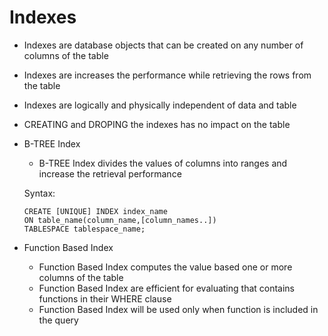 #	Indexes

-	Indexes are database objects that can be created on any number of columns of the table 
-	Indexes are increases the performance while retrieving the rows from the table
-	Indexes are logically and physically independent of data and table
-	CREATING and DROPING the indexes has no impact on the table
-	B-TREE Index
	-	B-TREE Index divides the values of columns into ranges and increase the retrieval performance
	
	Syntax:
		
		CREATE [UNIQUE] INDEX index_name 
		ON table_name(column_name,[column_names..])
		TABLESPACE tablespace_name;
		
-	Function Based Index
	-	Function Based Index computes the value based one or more columns of the table
	-	Function Based Index are efficient for evaluating that contains functions in their WHERE clause
	-	Function Based Index will be used only when function is included in the query

	
	
	
	
	
	